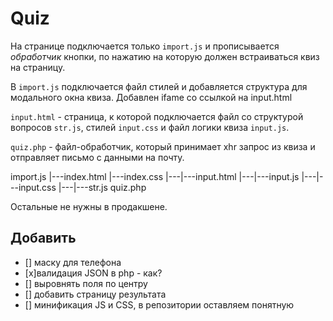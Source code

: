 # Quiz

На странице подключается только `import.js` и прописывается *обработчик* кнопки, по нажатию на которую должен встраиваться квиз на страницу.

В `import.js` подключается файл стилей и добавляется структура для модального окна квиза. Добавлен ifame со ссылкой на input.html

`input.html` - страница, к которой подключается файл со структурой вопросов `str.js`, стилей `input.css` и файл логики квиза `input.js`.

`quiz.php` - файл-обработчик, который принимает xhr запрос из квиза и отправляет письмо с данными на почту.

import.js
|---index.html
|---index.css
|---|---input.html
|---|---input.js
|---|---input.css
|---|---str.js
quiz.php

Остальные не нужны в продакшене.

## Добавить
- [] маску для телефона
- [x]валидация JSON в php - как?
- [] выровнять поля по центру
- [] добавить страницу результата
- [] минификация JS и CSS, в репозитории оставляем понятную